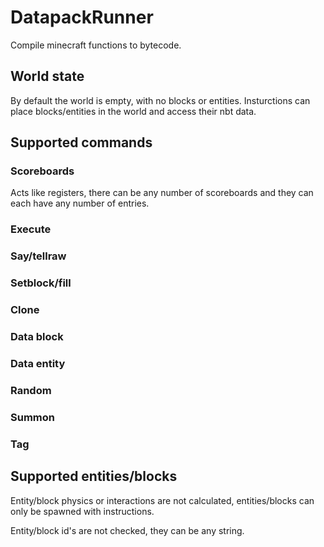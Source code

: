 
# DatapackRunner

Compile minecraft functions to bytecode.

## World state

By default the world is empty, with no blocks or entities.
Insturctions can place blocks/entities in the world and access their nbt data.

## Supported commands

### Scoreboards

Acts like registers, there can be any number of scoreboards
and they can each have any number of entries.

### Execute

### Say/tellraw

### Setblock/fill

### Clone

### Data block

### Data entity

### Random

### Summon

### Tag

## Supported entities/blocks

Entity/block physics or interactions are not calculated,
entities/blocks can only be spawned with instructions.

Entity/block id's are not checked, they can be any string.
